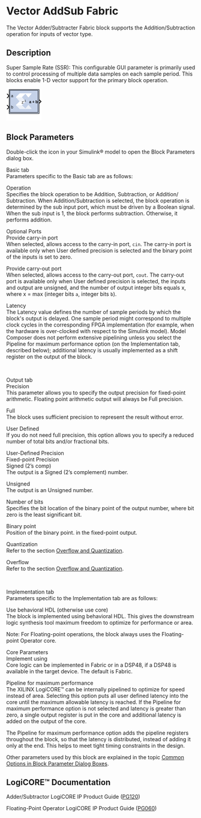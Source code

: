 # Vector AddSub Fabric

The Vector Adder/Subtracter Fabric block supports the
Addition/Subtraction operation for inputs of vector type.

## Description

Super Sample Rate (SSR): This configurable GUI parameter is primarily
used to control processing of multiple data samples on each sample
period. This blocks enable 1-D vector support for the primary block
operation.

![](./Images/block.png)

## Block Parameters

Double-click the icon in your Simulink® model to open the Block
Parameters dialog box.

Basic tab  
Parameters specific to the Basic tab are as follows:

Operation  
Specifies the block operation to be Addition, Subtraction, or Addition/
Subtraction. When Addition/Subtraction is selected, the block operation
is determined by the sub input port, which must be driven by a Boolean
signal. When the sub input is 1, the block performs subtraction.
Otherwise, it performs addition.

Optional Ports  
Provide carry-in port  
When selected, allows access to the carry-in port, `cin`. The carry-in
port is available only when User defined precision is selected and the
binary point of the inputs is set to zero.

Provide carry-out port  
When selected, allows access to the carry-out port, `cout`. The
carry-out port is available only when User defined precision is
selected, the inputs and output are unsigned, and the number of output
integer bits equals x, where x = max (integer bits `a`, integer bits
`b`).

Latency  
The Latency value defines the number of sample periods by which the
block's output is delayed. One sample period might correspond to
multiple clock cycles in the corresponding FPGA implementation (for
example, when the hardware is over-clocked with respect to the Simulink
model). Model Composer does not perform extensive pipelining unless you
select the Pipeline for maximum performance option (on the
Implementation tab, described below); additional latency is usually
implemented as a shift register on the output of the block.

&nbsp;

Output tab  
Precision  
This parameter allows you to specify the output precision for
fixed-point arithmetic. Floating point arithmetic output will always be
Full precision.

Full  
The block uses sufficient precision to represent the result without
error.

User Defined  
If you do not need full precision, this option allows you to specify a
reduced number of total bits and/or fractional bits.

User-Defined Precision  
Fixed-point Precision  
Signed (2’s comp)  
The output is a Signed (2’s complement) number.

Unsigned  
The output is an Unsigned number.

Number of bits  
Specifies the bit location of the binary point of the output number,
where bit zero is the least significant bit.

Binary point  
Position of the binary point. in the fixed-point output.

Quantization  
Refer to the section [Overflow and
Quantization](common-options-in-block-parameter-dialog-boxes-aa1032308.html#val1538085362909__aa1032322).

Overflow  
Refer to the section [Overflow and
Quantization](common-options-in-block-parameter-dialog-boxes-aa1032308.html#val1538085362909__aa1032322).

&nbsp;

Implementation tab  
Parameters specific to the Implementation tab are as follows:

Use behavioral HDL (otherwise use core)  
The block is implemented using behavioral HDL. This gives the downstream
logic synthesis tool maximum freedom to optimize for performance or
area.

Note: For Floating-point operations, the block always uses the
Floating-point Operator core.

Core Parameters  
Implement using  
Core logic can be implemented in Fabric or in a DSP48, if a DSP48 is
available in the target device. The default is Fabric.

Pipeline for maximum performance  
The XILINX LogiCORE™ can be internally pipelined to optimize for speed
instead of area. Selecting this option puts all user defined latency
into the core until the maximum allowable latency is reached. If the
Pipeline for maximum performance option is not selected and latency is
greater than zero, a single output register is put in the core and
additional latency is added on the output of the core.

The Pipeline for maximum performance option adds the pipeline registers
throughout the block, so that the latency is distributed, instead of
adding it only at the end. This helps to meet tight timing constraints
in the design.

Other parameters used by this block are explained in the topic [Common
Options in Block Parameter Dialog
Boxes](common-options-in-block-parameter-dialog-boxes-aa1032308.html).

## LogiCORE™ Documentation

Adder/Subtractor LogiCORE IP Product Guide
([PG120](https://www.xilinx.com/cgi-bin/docs/ipdoc?c=c_addsub;v=latest;d=pg120-c-addsub.pdf))

Floating-Point Operator LogiCORE IP Product Guide
([PG060](https://www.xilinx.com/cgi-bin/docs/ipdoc?c=floating_point;v=latest;d=pg060-floating-point.pdf))
